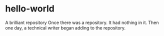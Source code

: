 # hello-world
A brilliant repository
Once there was a repository. It had nothing in it. Then one day, a technical writer began adding to the repository.

